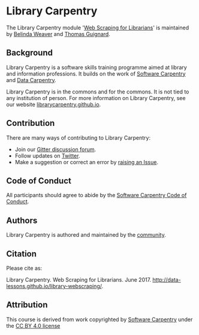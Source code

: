 # Library Carpentry

The Library Carpentry module '[Web Scraping for Librarians](http://data-lessons.github.io/library-webscraping/)' is maintained by [Belinda Weaver](https://github.com/weaverbel) and [Thomas Guignard](https://github.com/timtomch).

## Background

Library Carpentry is a software skills training programme aimed at library and information 
professions. It builds on the work of [Software Carpentry](http://software-carpentry.org/) and 
[Data Carpentry](http://www.datacarpentry.org/).

Library Carpentry is in the commons and for the commons. It is not tied to any institution of person. For more information on Library Carpentry, see our website [librarycarpentry.github.io](http://librarycarpentry.github.io/).

## Contribution

There are many ways of contributing to Library Carpentry:

- Join our [Gitter discussion forum](https://gitter.im/LibraryCarpentry/).
- Follow updates on [Twitter](https://twitter.com/LibCarpentry).
- Make a suggestion or correct an error by [raising an Issue](https://github.com/data-lessons/library-webscraping/issues).

## Code of Conduct

All participants should agree to abide by the 
[Software Carpentry Code of Conduct](http://software-carpentry.org/conduct/).

## Authors

Library Carpentry is authored and maintained by the 
[community](https://github.com/data-lessons/library-webscraping/network/members).

## Citation

Please cite as:

Library Carpentry. Web Scraping for Librarians. June 2017. 
http://data-lessons.github.io/library-webscraping/.

## Attribution

This course is derived from work copyrighted by [Software Carpentry](http://software-carpentry.org/) 
under the [CC BY 4.0 license](https://creativecommons.org/licenses/by/4.0/)
